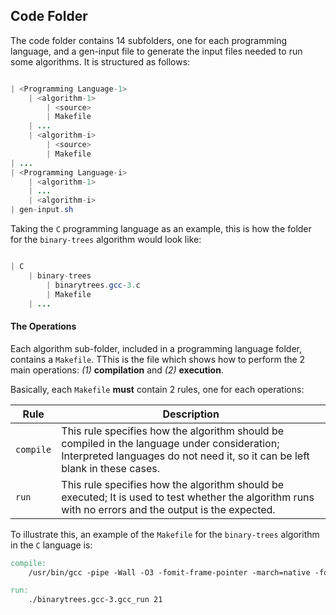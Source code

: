 ## Code Folder

The code folder contains 14 subfolders, one for each programming language, and a gen-input file to generate the input files needed to run some algorithms. It is structured as follows:

```Java

| <Programming Language-1>
	| <algorithm-1>
		| <source>
		| Makefile
	| ...
	| <algorithm-i>
		| <source>
		| Makefile
| ...
| <Programming Language-i>
	| <algorithm-1>
	| ...
	| <algorithm-i>
| gen-input.sh

```

Taking the `C` programming language as an example, this is how the folder for the `binary-trees` algorithm would look like:

```Java

| C
	| binary-trees
		| binarytrees.gcc-3.c
		| Makefile
	| ...

```

#### The Operations

Each algorithm sub-folder, included in a programming language folder, contains a `Makefile`.
TThis is the file which shows how to perform the 2 main operations: *(1)* **compilation** and *(2)* **execution**.

Basically, each `Makefile` **must** contain 2 rules, one for each operations:

| Rule | Description |
| -------- | -------- |
| `compile` | This rule specifies how the algorithm should be compiled in the language under consideration; Interpreted languages do not need it, so it can be left blank in these cases.
| `run` | This rule specifies how the algorithm should be executed; It is used to test whether the algorithm runs with no errors and the output is the expected. 

To illustrate this, an example of the `Makefile` for the `binary-trees` algorithm in the `C` language is:

```Makefile
compile:
	/usr/bin/gcc -pipe -Wall -O3 -fomit-frame-pointer -march=native -fopenmp -D_FILE_OFFSET_BITS=64 -I/usr/include/apr-1.0 binarytrees.gcc-3.c -o binarytrees.gcc-3.gcc_run -lapr-1 -lgomp -lm

run:
	./binarytrees.gcc-3.gcc_run 21

```